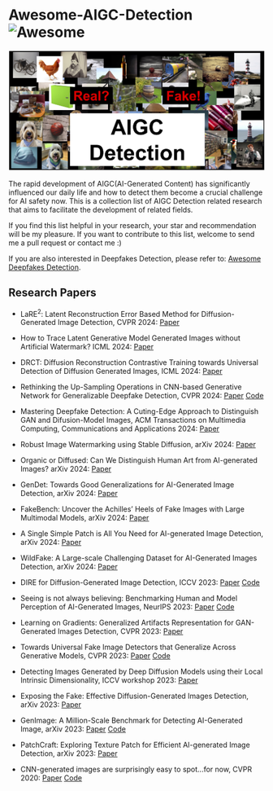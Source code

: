 # Awesome-AIGC-Detection![Awesome](https://cdn.rawgit.com/sindresorhus/awesome/d7305f38d29fed78fa85652e3a63e154dd8e8829/media/badge.svg)

![from internet](assets/cover.jpg)

The rapid development of AIGC(AI-Generated Content) has significantly influenced our daily life and how to detect them become a crucial challenge for AI safety now. This is a collection list of AIGC Detection related research that aims to facilitate the development of related fields.

If you find this list helpful in your research, your star and recommendation will be my pleasure. If you want to contribute to this list, welcome to send me a pull request or contact me :)

If you are also interested in Deepfakes Detection, please refer to: [Awesome Deepfakes Detection](https://github.com/Daisy-Zhang/Awesome-Deepfakes-Detection).

## Research Papers

* LaRE<sup>2</sup>: Latent Reconstruction Error Based Method for Diffusion-Generated Image Detection, CVPR 2024: [Paper](https://arxiv.org/abs/2403.17465)

* How to Trace Latent Generative Model Generated Images without Artificial Watermark? ICML 2024: [Paper](https://arxiv.org/abs/2405.13360)

* DRCT: Diffusion Reconstruction Contrastive Training towards Universal Detection of Diffusion Generated Images, ICML 2024: [Paper](https://icml.cc/virtual/2024/poster/33086)

* Rethinking the Up-Sampling Operations in CNN-based Generative Network for Generalizable Deepfake Detection, CVPR 2024: [Paper](https://arxiv.org/abs/2312.10461) [Code](https://github.com/chuangchuangtan/NPR-DeepfakeDetection)

* Mastering Deepfake Detection: A Cuting-Edge Approach to Distinguish GAN and Difusion-Model Images, ACM Transactions on Multimedia Computing, Communications and Applications 2024: [Paper](https://dl.acm.org/doi/pdf/10.1145/3652027)

* Robust Image Watermarking using Stable Diffusion, arXiv 2024: [Paper](https://arxiv.org/abs/2401.04247)

* Organic or Diffused: Can We Distinguish Human Art from AI-generated Images? arXiv 2024: [Paper](https://arxiv.org/abs/2402.03214)

* GenDet: Towards Good Generalizations for AI-Generated Image Detection, arXiv 2024: [Paper](https://arxiv.org/abs/2312.08880)

* FakeBench: Uncover the Achilles’ Heels of Fake Images with Large Multimodal Models, arXiv 2024: [Paper](https://arxiv.org/abs/2404.13306)

* A Single Simple Patch is All You Need for AI-generated Image Detection, arXiv 2024: [Paper](https://arxiv.org/abs/2402.01123)

* WildFake: A Large-scale Challenging Dataset for AI-Generated Images Detection, arXiv 2024: [Paper](https://arxiv.org/abs/2402.11843)

* DIRE for Diffusion-Generated Image Detection, ICCV 2023: [Paper](https://openaccess.thecvf.com/content/ICCV2023/papers/Wang_DIRE_for_Diffusion-Generated_Image_Detection_ICCV_2023_paper.pdf) [Code](https://github.com/ZhendongWang6/DIRE)

* Seeing is not always believing: Benchmarking Human and Model Perception of AI-Generated Images, NeurIPS 2023: [Paper](https://proceedings.neurips.cc/paper_files/paper/2023/file/505df5ea30f630661074145149274af0-Paper-Datasets_and_Benchmarks.pdf) [Code](https://github.com/Inf-imagine/Sentry)

* Learning on Gradients: Generalized Artifacts Representation for GAN-Generated Images Detection, CVPR 2023: [Paper](https://openaccess.thecvf.com/content/CVPR2023/papers/Tan_Learning_on_Gradients_Generalized_Artifacts_Representation_for_GAN-Generated_Images_Detection_CVPR_2023_paper.pdf)

* Towards Universal Fake Image Detectors that Generalize Across Generative Models, CVPR 2023: [Paper](https://openaccess.thecvf.com/content/CVPR2023/papers/Ojha_Towards_Universal_Fake_Image_Detectors_That_Generalize_Across_Generative_Models_CVPR_2023_paper.pdf) [Code](https://github.com/WisconsinAIVision/UniversalFakeDetect)

* Detecting Images Generated by Deep Diffusion Models using their Local Intrinsic Dimensionality, ICCV workshop 2023: [Paper](https://openaccess.thecvf.com/content/ICCV2023W/DFAD/papers/Lorenz_Detecting_Images_Generated_by_Deep_Diffusion_Models_Using_Their_Local_ICCVW_2023_paper.pdf)

* Exposing the Fake: Effective Diffusion-Generated Images Detection, arXiv 2023: [Paper](https://arxiv.org/abs/2307.06272)

* GenImage: A Million-Scale Benchmark for Detecting AI-Generated Image, arXiv 2023: [Paper](https://arxiv.org/abs/2306.08571) [Code](https://github.com/GenImage-Dataset/GenImage)

* PatchCraft: Exploring Texture Patch for Efficient AI-generated Image Detection, arXiv 2023: [Paper](https://arxiv.org/abs/2311.12397)

* CNN-generated images are surprisingly easy to spot...for now, CVPR 2020: [Paper](https://openaccess.thecvf.com/content_CVPR_2020/papers/Wang_CNN-Generated_Images_Are_Surprisingly_Easy_to_Spot..._for_Now_CVPR_2020_paper.pdf) [Code](https://github.com/peterwang512/CNNDetection)

